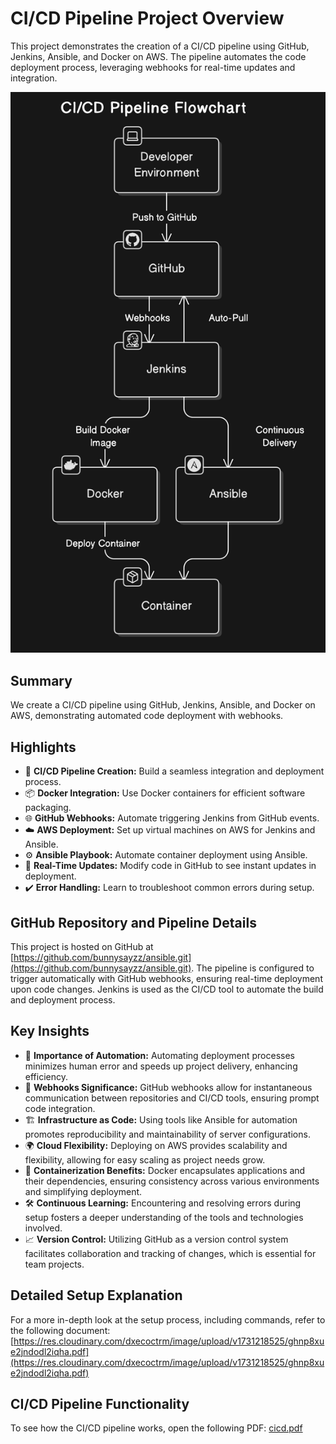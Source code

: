# CI/CD Pipeline Project Overview

This project demonstrates the creation of a CI/CD pipeline using GitHub, Jenkins, Ansible, and Docker on AWS. The pipeline automates the code deployment process, leveraging webhooks for real-time updates and integration.

![CI/CD Pipeline Flowchart](dfd.png)



## Summary

We create a CI/CD pipeline using GitHub, Jenkins, Ansible, and Docker on AWS, demonstrating automated code deployment with webhooks.

## Highlights

- 🚀 **CI/CD Pipeline Creation:** Build a seamless integration and deployment process.
- 📦 **Docker Integration:** Use Docker containers for efficient software packaging.
- 🌐 **GitHub Webhooks:** Automate triggering Jenkins from GitHub events.
- ☁️ **AWS Deployment:** Set up virtual machines on AWS for Jenkins and Ansible.
- ⚙️ **Ansible Playbook:** Automate container deployment using Ansible.
- 🔄 **Real-Time Updates:** Modify code in GitHub to see instant updates in deployment.
- ✔️ **Error Handling:** Learn to troubleshoot common errors during setup.

## GitHub Repository and Pipeline Details

This project is hosted on GitHub at [https://github.com/bunnysayzz/ansible.git](https://github.com/bunnysayzz/ansible.git). The pipeline is configured to trigger automatically with GitHub webhooks, ensuring real-time deployment upon code changes. Jenkins is used as the CI/CD tool to automate the build and deployment process.

## Key Insights

- 🔄 **Importance of Automation:** Automating deployment processes minimizes human error and speeds up project delivery, enhancing efficiency.
- 📡 **Webhooks Significance:** GitHub webhooks allow for instantaneous communication between repositories and CI/CD tools, ensuring prompt code integration.
- 🏗️ **Infrastructure as Code:** Using tools like Ansible for automation promotes reproducibility and maintainability of server configurations.
- 🌍 **Cloud Flexibility:** Deploying on AWS provides scalability and flexibility, allowing for easy scaling as project needs grow.
- 🔧 **Containerization Benefits:** Docker encapsulates applications and their dependencies, ensuring consistency across various environments and simplifying deployment.
- 🛠️ **Continuous Learning:** Encountering and resolving errors during setup fosters a deeper understanding of the tools and technologies involved.
- 📈 **Version Control:** Utilizing GitHub as a version control system facilitates collaboration and tracking of changes, which is essential for team projects.

## Detailed Setup Explanation

For a more in-depth look at the setup process, including commands, refer to the following document: [https://res.cloudinary.com/dxecoctrm/image/upload/v1731218525/ghnp8xue2jndodl2iqha.pdf](https://res.cloudinary.com/dxecoctrm/image/upload/v1731218525/ghnp8xue2jndodl2iqha.pdf)

## CI/CD Pipeline Functionality

To see how the CI/CD pipeline works, open the following PDF: [cicd.pdf](cicd.pdf)